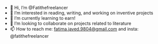 - 👋 Hi, I’m @Fatithefreelancer
- 👀 I’m interested in reading, writing, and working on inventive projects
- 🌱 I’m currently learning to earn!
- 💞️ I’m looking to collaborate on projects related to literature
- 📫 How to reach me: fatima.javed.9804@gmail.com and insta: @fatithefreelancer

<!---
Fatithefreelancer/Fatithefreelancer is a ✨ special ✨ repository because its `README.md` (this file) appears on your GitHub profile.
You can click the Preview link to take a look at your changes.
--->
